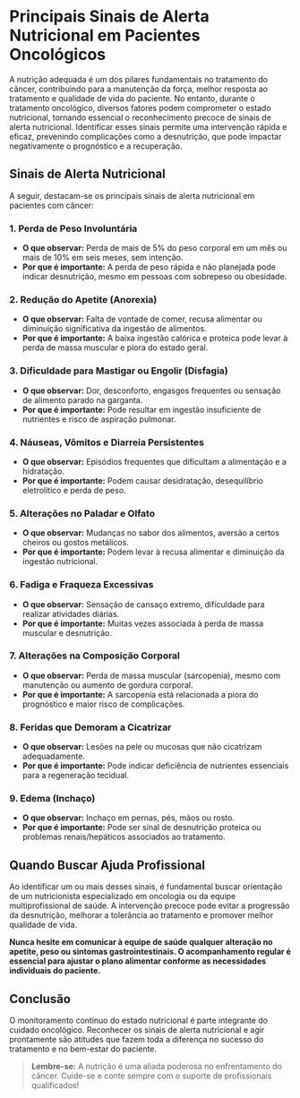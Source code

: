
# Principais Sinais de Alerta Nutricional em Pacientes Oncológicos

A nutrição adequada é um dos pilares fundamentais no tratamento do câncer, contribuindo para a manutenção da força, melhor resposta ao tratamento e qualidade de vida do paciente. No entanto, durante o tratamento oncológico, diversos fatores podem comprometer o estado nutricional, tornando essencial o reconhecimento precoce de sinais de alerta nutricional. Identificar esses sinais permite uma intervenção rápida e eficaz, prevenindo complicações como a desnutrição, que pode impactar negativamente o prognóstico e a recuperação.

## Sinais de Alerta Nutricional

A seguir, destacam-se os principais sinais de alerta nutricional em pacientes com câncer:

### 1. **Perda de Peso Involuntária**
- **O que observar:** Perda de mais de 5% do peso corporal em um mês ou mais de 10% em seis meses, sem intenção.
- **Por que é importante:** A perda de peso rápida e não planejada pode indicar desnutrição, mesmo em pessoas com sobrepeso ou obesidade.

### 2. **Redução do Apetite (Anorexia)**
- **O que observar:** Falta de vontade de comer, recusa alimentar ou diminuição significativa da ingestão de alimentos.
- **Por que é importante:** A baixa ingestão calórica e proteica pode levar à perda de massa muscular e piora do estado geral.

### 3. **Dificuldade para Mastigar ou Engolir (Disfagia)**
- **O que observar:** Dor, desconforto, engasgos frequentes ou sensação de alimento parado na garganta.
- **Por que é importante:** Pode resultar em ingestão insuficiente de nutrientes e risco de aspiração pulmonar.

### 4. **Náuseas, Vômitos e Diarreia Persistentes**
- **O que observar:** Episódios frequentes que dificultam a alimentação e a hidratação.
- **Por que é importante:** Podem causar desidratação, desequilíbrio eletrolítico e perda de peso.

### 5. **Alterações no Paladar e Olfato**
- **O que observar:** Mudanças no sabor dos alimentos, aversão a certos cheiros ou gostos metálicos.
- **Por que é importante:** Podem levar à recusa alimentar e diminuição da ingestão nutricional.

### 6. **Fadiga e Fraqueza Excessivas**
- **O que observar:** Sensação de cansaço extremo, dificuldade para realizar atividades diárias.
- **Por que é importante:** Muitas vezes associada à perda de massa muscular e desnutrição.

### 7. **Alterações na Composição Corporal**
- **O que observar:** Perda de massa muscular (sarcopenia), mesmo com manutenção ou aumento de gordura corporal.
- **Por que é importante:** A sarcopenia está relacionada a piora do prognóstico e maior risco de complicações.

### 8. **Feridas que Demoram a Cicatrizar**
- **O que observar:** Lesões na pele ou mucosas que não cicatrizam adequadamente.
- **Por que é importante:** Pode indicar deficiência de nutrientes essenciais para a regeneração tecidual.

### 9. **Edema (Inchaço)**
- **O que observar:** Inchaço em pernas, pés, mãos ou rosto.
- **Por que é importante:** Pode ser sinal de desnutrição proteica ou problemas renais/hepáticos associados ao tratamento.

## Quando Buscar Ajuda Profissional

Ao identificar um ou mais desses sinais, é fundamental buscar orientação de um nutricionista especializado em oncologia ou da equipe multiprofissional de saúde. A intervenção precoce pode evitar a progressão da desnutrição, melhorar a tolerância ao tratamento e promover melhor qualidade de vida.

**Nunca hesite em comunicar à equipe de saúde qualquer alteração no apetite, peso ou sintomas gastrointestinais. O acompanhamento regular é essencial para ajustar o plano alimentar conforme as necessidades individuais do paciente.**

## Conclusão

O monitoramento contínuo do estado nutricional é parte integrante do cuidado oncológico. Reconhecer os sinais de alerta nutricional e agir prontamente são atitudes que fazem toda a diferença no sucesso do tratamento e no bem-estar do paciente.

> **Lembre-se:** A nutrição é uma aliada poderosa no enfrentamento do câncer. Cuide-se e conte sempre com o suporte de profissionais qualificados!
```
